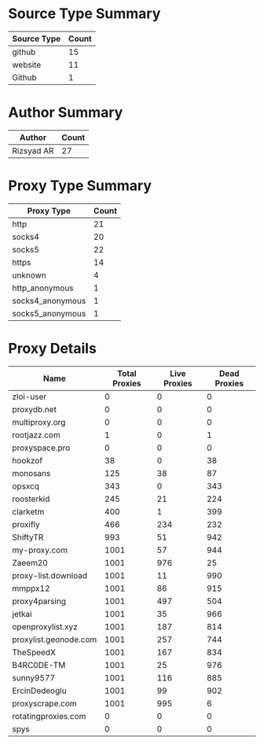 # Source Type Summary

| Source Type | Count |
|-------------|-------|
| github | 15 |
| website | 11 |
| Github | 1 |


# Author Summary

| Author | Count |
|--------|-------|
| Rizsyad AR | 27 |


# Proxy Type Summary

| Proxy Type | Count |
|------------|-------|
| http | 21 |
| socks4 | 20 |
| socks5 | 22 |
| https | 14 |
| unknown | 4 |
| http_anonymous | 1 |
| socks4_anonymous | 1 |
| socks5_anonymous | 1 |


# Proxy Details

| Name | Total Proxies | Live Proxies | Dead Proxies |
|------|---------------|--------------|---------------|
| zloi-user | 0 | 0 | 0 |
| proxydb.net | 0 | 0 | 0 |
| multiproxy.org | 0 | 0 | 0 |
| rootjazz.com | 1 | 0 | 1 |
| proxyspace.pro | 0 | 0 | 0 |
| hookzof | 38 | 0 | 38 |
| monosans | 125 | 38 | 87 |
| opsxcq | 343 | 0 | 343 |
| roosterkid | 245 | 21 | 224 |
| clarketm | 400 | 1 | 399 |
| proxifly | 466 | 234 | 232 |
| ShiftyTR | 993 | 51 | 942 |
| my-proxy.com | 1001 | 57 | 944 |
| Zaeem20 | 1001 | 976 | 25 |
| proxy-list.download | 1001 | 11 | 990 |
| mmppx12 | 1001 | 86 | 915 |
| proxy4parsing | 1001 | 497 | 504 |
| jetkai | 1001 | 35 | 966 |
| openproxylist.xyz | 1001 | 187 | 814 |
| proxylist.geonode.com | 1001 | 257 | 744 |
| TheSpeedX | 1001 | 167 | 834 |
| B4RC0DE-TM | 1001 | 25 | 976 |
| sunny9577 | 1001 | 116 | 885 |
| ErcinDedeoglu | 1001 | 99 | 902 |
| proxyscrape.com | 1001 | 995 | 6 |
| rotatingproxies.com | 0 | 0 | 0 |
| spys | 0 | 0 | 0 |
